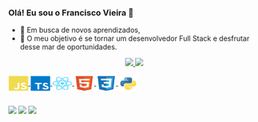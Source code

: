 ### Olá! Eu sou o Francisco Vieira 👋

- 🔭 Em busca de novos aprendizados, 
- 🌱 O meu objetivo é se tornar um desenvolvedor Full Stack e desfrutar desse mar de oportunidades.
<div align="center">
  <a href="https://github.com/FranciscoVieir">
  <img height="180em" src="https://github-readme-stats.vercel.app/api?username=FranciscoVieir&show_icons=true&theme=highcontrast&include_all_commits=true&count_private=true"/>
  <img height="180em" src="https://github-readme-stats.vercel.app/api/top-langs/?username=FranciscoVieir&layout=compact&langs_count=7&theme=highcontrast"/>
</div>
<div style="display: inline_block"><br>
  <img align="center" alt="Francisco-Js" height="30" width="40" src="https://raw.githubusercontent.com/devicons/devicon/master/icons/javascript/javascript-plain.svg">
  <img align="center" alt="Francisco-Ts" height="30" width="40" src="https://raw.githubusercontent.com/devicons/devicon/master/icons/typescript/typescript-plain.svg">
  <img align="center" alt="Francisco-React" height="30" width="40" src="https://raw.githubusercontent.com/devicons/devicon/master/icons/react/react-original.svg">
  <img align="center" alt="Francisco-HTML" height="30" width="40" src="https://raw.githubusercontent.com/devicons/devicon/master/icons/html5/html5-original.svg">
  <img align="center" alt="Francisco-CSS" height="30" width="40" src="https://raw.githubusercontent.com/devicons/devicon/master/icons/css3/css3-original.svg">
  <img align="center" alt="Francisco-Python" height="30" width="40" src="https://raw.githubusercontent.com/devicons/devicon/master/icons/python/python-original.svg">
  
</div>
  
  ##
  
  <div>
    
  <a href="https://instagram.com/neto_s17" target="_blank"><img src="https://img.shields.io/badge/-Instagram-%23E4405F?style=for-the-badge&logo=instagram&logoColor=white" target="_blank"></a>
  <a href = "mailto:franciscovieira6397@gmail.com"><img src="https://img.shields.io/badge/-Gmail-%23333?style=for-the-badge&logo=gmail&logoColor=white" target="_blank"></a>
  <a href="https://www.linkedin.com/in/francisco-vieira-810831228" target="_blank"><img src="https://img.shields.io/badge/-LinkedIn-%230077B5?style=for-the-badge&logo=linkedin&logoColor=white" target="_blank"></a>
    
  <div>
